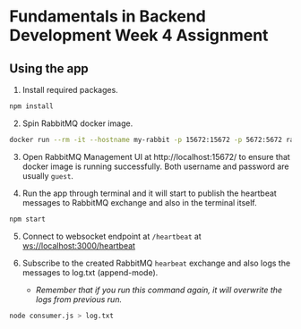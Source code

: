 # Fundamentals in Backend Development Week 4 Assignment

## Using the app

1. Install required packages.
```bash
npm install
```

2. Spin RabbitMQ docker image.
```bash
docker run --rm -it --hostname my-rabbit -p 15672:15672 -p 5672:5672 rabbitmq:3-management
```

3. Open RabbitMQ Management UI at http://localhost:15672/ to ensure that docker image is running successfully. Both username and password are usually `guest`.


4. Run the app through terminal and it will start to publish the heartbeat messages to RabbitMQ exchange and also in the terminal itself.
```bash
npm start
```

5. Connect to websocket endpoint at `/heartbeat` at [ws://localhost:3000/heartbeat](ws://localhost:3000/heartbeat)

6. Subscribe to the created RabbitMQ `hearbeat` exchange and also logs the messages to log.txt (append-mode).
    - *Remember that if you run this command again, it will overwrite the logs from previous run.*
```bash
node consumer.js > log.txt
```